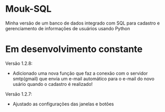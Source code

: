 # Mouk-SQL
Minha versão de um banco de dados integrado com SQL para cadastro e gerenciamento de informações de usuários usando Python

# Em desenvolvimento constante
Versão 1.2.8:
- Adicionado uma nova função que faz a conexão com o servidor smtp(gmail) que envia um e-mail automático 
para o e-mail do novo usário quando o cadastro é realizado!

Versão 1.2.7:
- Ajustado as configurações das janelas e botões
